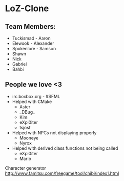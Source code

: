 LoZ-Clone
=========
Team Members:
------------------
  - Tuckismad - Aaron
  - Elewook - Alexander
  - Spokenlore - Samson
  - Shawn
  - Nick
  - Gabriel
  - Bahbi

People we love <3
------------------
- irc.boxbox.org - #SFML
 -  Helped with CMake
     - Aster
     - \_DBug_
     - Kim
     - eXpl0iter
     - tsjost
 -  Helped with NPCs not displaying properly
     - Mooneye
     - Nyrox
 -  Helped with derived class functions not being called
     - eXpl0iter
     - Mario

	 
Character generator
http://www.famitsu.com/freegame/tool/chibi/index1.html
